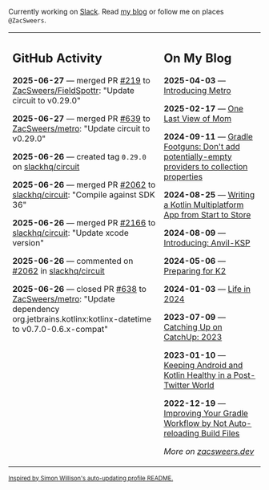 Currently working on [Slack](https://slack.com/). Read [my blog](https://zacsweers.dev/) or follow me on places `@ZacSweers`.

<table><tr><td valign="top" width="60%">

## GitHub Activity
<!-- githubActivity starts -->
**2025-06-27** — merged PR [#219](https://github.com/ZacSweers/FieldSpottr/pull/219) to [ZacSweers/FieldSpottr](https://github.com/ZacSweers/FieldSpottr): "Update circuit to v0.29.0"

**2025-06-27** — merged PR [#639](https://github.com/ZacSweers/metro/pull/639) to [ZacSweers/metro](https://github.com/ZacSweers/metro): "Update circuit to v0.29.0"

**2025-06-26** — created tag `0.29.0` on [slackhq/circuit](https://github.com/slackhq/circuit)

**2025-06-26** — merged PR [#2062](https://github.com/slackhq/circuit/pull/2062) to [slackhq/circuit](https://github.com/slackhq/circuit): "Compile against SDK 36"

**2025-06-26** — merged PR [#2166](https://github.com/slackhq/circuit/pull/2166) to [slackhq/circuit](https://github.com/slackhq/circuit): "Update xcode version"

**2025-06-26** — commented on [#2062](https://github.com/slackhq/circuit/pull/2062#issuecomment-3010559028) in [slackhq/circuit](https://github.com/slackhq/circuit)

**2025-06-26** — closed PR [#638](https://github.com/ZacSweers/metro/pull/638) to [ZacSweers/metro](https://github.com/ZacSweers/metro): "Update dependency org.jetbrains.kotlinx:kotlinx-datetime to v0.7.0-0.6.x-compat"
<!-- githubActivity ends -->
</td><td valign="top" width="40%">

## On My Blog
<!-- blog starts -->
**2025-04-03** — [Introducing Metro](https://www.zacsweers.dev/introducing-metro/)

**2025-02-17** — [One Last View of Mom](https://www.zacsweers.dev/one-last-view-of-mom/)

**2024-09-11** — [Gradle Footguns: Don't add potentially-empty providers to collection properties](https://www.zacsweers.dev/gradle-footgun-adding-empty-providers-to-collection-properties/)

**2024-08-25** — [Writing a Kotlin Multiplatform App from Start to Store](https://www.zacsweers.dev/writing-a-kotlin-multiplatform-app-from-start-to-store/)

**2024-08-09** — [Introducing: Anvil-KSP](https://www.zacsweers.dev/introducing-anvil-ksp/)

**2024-05-06** — [Preparing for K2](https://www.zacsweers.dev/preparing-for-k2/)

**2024-01-03** — [Life in 2024](https://www.zacsweers.dev/life-in-2024/)

**2023-07-09** — [Catching Up on CatchUp: 2023](https://www.zacsweers.dev/catching-up-on-catchup-2023/)

**2023-01-10** — [Keeping Android and Kotlin Healthy in a Post-Twitter World](https://www.zacsweers.dev/keeping-android-healthy/)

**2022-12-19** — [Improving Your Gradle Workflow by Not Auto-reloading Build Files](https://www.zacsweers.dev/improving-your-workflow-by-not-auto-reloading-build-files/)
<!-- blog ends -->
_More on [zacsweers.dev](https://zacsweers.dev/)_
</td></tr></table>

<sub><a href="https://simonwillison.net/2020/Jul/10/self-updating-profile-readme/">Inspired by Simon Willison's auto-updating profile README.</a></sub>